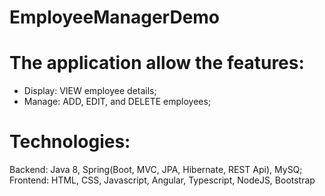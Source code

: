 # EmployeeManagerDemo
# The application allow the features: 
   - Display: VIEW employee details;
   - Manage: ADD, EDIT, and DELETE employees;
# Technologies:
  Backend: Java 8, Spring(Boot, MVC, JPA, Hibernate, REST Api), MySQ;
  Frontend: HTML, CSS, Javascript, Angular, Typescript, NodeJS, Bootstrap
